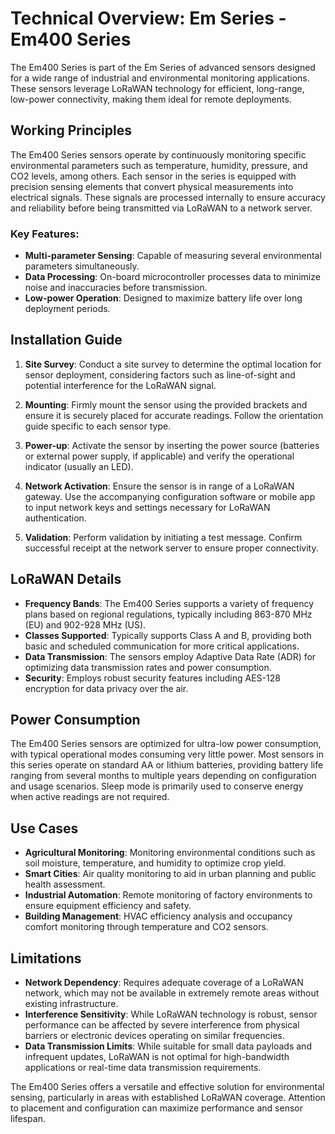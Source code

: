 # Technical Overview: Em Series - Em400 Series

The Em400 Series is part of the Em Series of advanced sensors designed for a wide range of industrial and environmental monitoring applications. These sensors leverage LoRaWAN technology for efficient, long-range, low-power connectivity, making them ideal for remote deployments.

## Working Principles

The Em400 Series sensors operate by continuously monitoring specific environmental parameters such as temperature, humidity, pressure, and CO2 levels, among others. Each sensor in the series is equipped with precision sensing elements that convert physical measurements into electrical signals. These signals are processed internally to ensure accuracy and reliability before being transmitted via LoRaWAN to a network server.

### Key Features:
- **Multi-parameter Sensing**: Capable of measuring several environmental parameters simultaneously.
- **Data Processing**: On-board microcontroller processes data to minimize noise and inaccuracies before transmission.
- **Low-power Operation**: Designed to maximize battery life over long deployment periods.

## Installation Guide

1. **Site Survey**: Conduct a site survey to determine the optimal location for sensor deployment, considering factors such as line-of-sight and potential interference for the LoRaWAN signal.

2. **Mounting**: Firmly mount the sensor using the provided brackets and ensure it is securely placed for accurate readings. Follow the orientation guide specific to each sensor type.

3. **Power-up**: Activate the sensor by inserting the power source (batteries or external power supply, if applicable) and verify the operational indicator (usually an LED).

4. **Network Activation**: Ensure the sensor is in range of a LoRaWAN gateway. Use the accompanying configuration software or mobile app to input network keys and settings necessary for LoRaWAN authentication.

5. **Validation**: Perform validation by initiating a test message. Confirm successful receipt at the network server to ensure proper connectivity.

## LoRaWAN Details

- **Frequency Bands**: The Em400 Series supports a variety of frequency plans based on regional regulations, typically including 863-870 MHz (EU) and 902-928 MHz (US).
- **Classes Supported**: Typically supports Class A and B, providing both basic and scheduled communication for more critical applications.
- **Data Transmission**: The sensors employ Adaptive Data Rate (ADR) for optimizing data transmission rates and power consumption.
- **Security**: Employs robust security features including AES-128 encryption for data privacy over the air.

## Power Consumption

The Em400 Series sensors are optimized for ultra-low power consumption, with typical operational modes consuming very little power. Most sensors in this series operate on standard AA or lithium batteries, providing battery life ranging from several months to multiple years depending on configuration and usage scenarios. Sleep mode is primarily used to conserve energy when active readings are not required.

## Use Cases

- **Agricultural Monitoring**: Monitoring environmental conditions such as soil moisture, temperature, and humidity to optimize crop yield.
- **Smart Cities**: Air quality monitoring to aid in urban planning and public health assessment.
- **Industrial Automation**: Remote monitoring of factory environments to ensure equipment efficiency and safety.
- **Building Management**: HVAC efficiency analysis and occupancy comfort monitoring through temperature and CO2 sensors.

## Limitations

- **Network Dependency**: Requires adequate coverage of a LoRaWAN network, which may not be available in extremely remote areas without existing infrastructure.
- **Interference Sensitivity**: While LoRaWAN technology is robust, sensor performance can be affected by severe interference from physical barriers or electronic devices operating on similar frequencies.
- **Data Transmission Limits**: While suitable for small data payloads and infrequent updates, LoRaWAN is not optimal for high-bandwidth applications or real-time data transmission requirements.

The Em400 Series offers a versatile and effective solution for environmental sensing, particularly in areas with established LoRaWAN coverage. Attention to placement and configuration can maximize performance and sensor lifespan.
